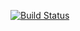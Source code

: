 [![Build Status](https://travis-ci.com/Draonsnom/mp16_lab_HashMap.svg?branch=main)](https://travis-ci.com/Draonsnom/mp16_lab_HashMap)